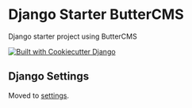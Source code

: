 # Django Starter ButterCMS

Django starter project using ButterCMS

[![Built with Cookiecutter Django](https://img.shields.io/badge/built%20with-Cookiecutter%20Django-ff69b4.svg?logo=cookiecutter)](https://github.com/pydanny/cookiecutter-django/)








## Django Settings

Moved to [settings](http://cookiecutter-django.readthedocs.io/en/latest/settings.html).
